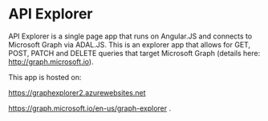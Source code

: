 # API Explorer

API Explorer is a single page app that runs on Angular.JS and connects to Microsoft Graph via ADAL.JS. This is an explorer app that allows for GET, POST, PATCH and DELETE queries that target Microsoft Graph (details here: http://graph.microsoft.io).

This app is hosted on:

https://graphexplorer2.azurewebsites.net

https://graph.microsoft.io/en-us/graph-explorer .